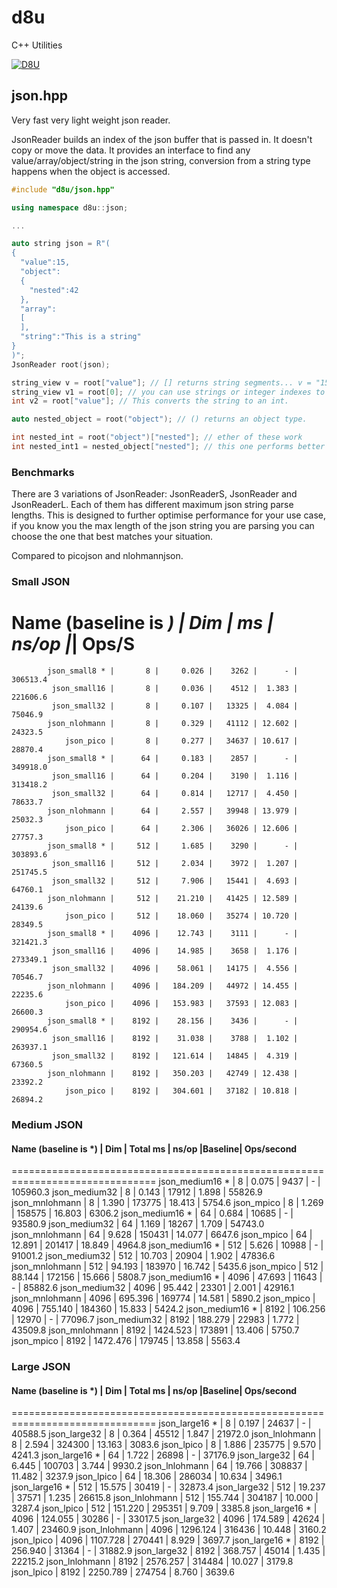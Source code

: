 # d8u
C++ Utilities

[![D8U](http://img.youtube.com/vi/k3paPWOxjRg/0.jpg)](https://www.youtube.com/watch?v=k3paPWOxjRg "D8U")

## json.hpp

Very fast very light weight json reader.

JsonReader builds an index of the json buffer that is passed in. It doesn't copy or move the data.
It provides an interface to find any value/array/object/string in the json string, conversion from a string type happens when the object is accessed.

```c++
#include "d8u/json.hpp"

using namespace d8u::json;

...

auto string json = R"(
{
  "value":15,
  "object":
  {
    "nested":42
  },
  "array":
  [
  ],
  "string":"This is a string"
}
)";
JsonReader root(json);

string_view v = root["value"]; // [] returns string segments... v = "15"
string_view v1 = root[0]; // you can use strings or integer indexes to access values/objects, integers are of course faster.
int v2 = root["value"]; // This converts the string to an int.

auto nested_object = root("object"); // () returns an object type.

int nested_int = root("object")["nested"]; // ether of these work
int nested_int1 = nested_object["nested"]; // this one performs better if you are going to access this root more than once.

```

### Benchmarks

There are 3 variations of JsonReader: JsonReaderS, JsonReader and JsonReaderL. Each of them has different maximum json string parse lengths. This is designed to further optimise performance for your use case, if you know you the max length of the json string you are parsing you can choose the one that best matches your situation.

Compared to picojson and nlohmannjson.

### Small JSON

 Name (baseline is *)   |   Dim   |  ms |  ns/op  |*| Ops/S
===============================================================================
            json_small8 * |       8 |     0.026 |    3262 |      - |   306513.4
             json_small16 |       8 |     0.036 |    4512 |  1.383 |   221606.6
             json_small32 |       8 |     0.107 |   13325 |  4.084 |    75046.9
            json_nlohmann |       8 |     0.329 |   41112 | 12.602 |    24323.5
                json_pico |       8 |     0.277 |   34637 | 10.617 |    28870.4
            json_small8 * |      64 |     0.183 |    2857 |      - |   349918.0
             json_small16 |      64 |     0.204 |    3190 |  1.116 |   313418.2
             json_small32 |      64 |     0.814 |   12717 |  4.450 |    78633.7
            json_nlohmann |      64 |     2.557 |   39948 | 13.979 |    25032.3
                json_pico |      64 |     2.306 |   36026 | 12.606 |    27757.3
            json_small8 * |     512 |     1.685 |    3290 |      - |   303893.6
             json_small16 |     512 |     2.034 |    3972 |  1.207 |   251745.5
             json_small32 |     512 |     7.906 |   15441 |  4.693 |    64760.1
            json_nlohmann |     512 |    21.210 |   41425 | 12.589 |    24139.6
                json_pico |     512 |    18.060 |   35274 | 10.720 |    28349.5
            json_small8 * |    4096 |    12.743 |    3111 |      - |   321421.3
             json_small16 |    4096 |    14.985 |    3658 |  1.176 |   273349.1
             json_small32 |    4096 |    58.061 |   14175 |  4.556 |    70546.7
            json_nlohmann |    4096 |   184.209 |   44972 | 14.455 |    22235.6
                json_pico |    4096 |   153.983 |   37593 | 12.083 |    26600.3
            json_small8 * |    8192 |    28.156 |    3436 |      - |   290954.6
             json_small16 |    8192 |    31.038 |    3788 |  1.102 |   263937.1
             json_small32 |    8192 |   121.614 |   14845 |  4.319 |    67360.5
            json_nlohmann |    8192 |   350.203 |   42749 | 12.438 |    23392.2
                json_pico |    8192 |   304.601 |   37182 | 10.818 |    26894.2



### Medium JSON

#### Name (baseline is *)   |   Dim   |  Total ms |  ns/op  |Baseline| Ops/second
===============================================================================
          json_medium16 * |       8 |     0.075 |    9437 |      - |   105960.3
            json_medium32 |       8 |     0.143 |   17912 |  1.898 |    55826.9
           json_mnlohmann |       8 |     1.390 |  173775 | 18.413 |     5754.6
               json_mpico |       8 |     1.269 |  158575 | 16.803 |     6306.2
          json_medium16 * |      64 |     0.684 |   10685 |      - |    93580.9
            json_medium32 |      64 |     1.169 |   18267 |  1.709 |    54743.0
           json_mnlohmann |      64 |     9.628 |  150431 | 14.077 |     6647.6
               json_mpico |      64 |    12.891 |  201417 | 18.849 |     4964.8
          json_medium16 * |     512 |     5.626 |   10988 |      - |    91001.2
            json_medium32 |     512 |    10.703 |   20904 |  1.902 |    47836.6
           json_mnlohmann |     512 |    94.193 |  183970 | 16.742 |     5435.6
               json_mpico |     512 |    88.144 |  172156 | 15.666 |     5808.7
          json_medium16 * |    4096 |    47.693 |   11643 |      - |    85882.6
            json_medium32 |    4096 |    95.442 |   23301 |  2.001 |    42916.1
           json_mnlohmann |    4096 |   695.396 |  169774 | 14.581 |     5890.2
               json_mpico |    4096 |   755.140 |  184360 | 15.833 |     5424.2
          json_medium16 * |    8192 |   106.256 |   12970 |      - |    77096.7
            json_medium32 |    8192 |   188.279 |   22983 |  1.772 |    43509.8
           json_mnlohmann |    8192 |  1424.523 |  173891 | 13.406 |     5750.7
               json_mpico |    8192 |  1472.476 |  179745 | 13.858 |     5563.4



### Large JSON

#### Name (baseline is *)   |   Dim   |  Total ms |  ns/op  |Baseline| Ops/second
===============================================================================
           json_large16 * |       8 |     0.197 |   24637 |      - |    40588.5
             json_large32 |       8 |     0.364 |   45512 |  1.847 |    21972.0
           json_lnlohmann |       8 |     2.594 |  324300 | 13.163 |     3083.6
               json_lpico |       8 |     1.886 |  235775 |  9.570 |     4241.3
           json_large16 * |      64 |     1.722 |   26898 |      - |    37176.9
             json_large32 |      64 |     6.445 |  100703 |  3.744 |     9930.2
           json_lnlohmann |      64 |    19.766 |  308837 | 11.482 |     3237.9
               json_lpico |      64 |    18.306 |  286034 | 10.634 |     3496.1
           json_large16 * |     512 |    15.575 |   30419 |      - |    32873.4
             json_large32 |     512 |    19.237 |   37571 |  1.235 |    26615.8
           json_lnlohmann |     512 |   155.744 |  304187 | 10.000 |     3287.4
               json_lpico |     512 |   151.220 |  295351 |  9.709 |     3385.8
           json_large16 * |    4096 |   124.055 |   30286 |      - |    33017.5
             json_large32 |    4096 |   174.589 |   42624 |  1.407 |    23460.9
           json_lnlohmann |    4096 |  1296.124 |  316436 | 10.448 |     3160.2
               json_lpico |    4096 |  1107.728 |  270441 |  8.929 |     3697.7
           json_large16 * |    8192 |   256.940 |   31364 |      - |    31882.9
             json_large32 |    8192 |   368.757 |   45014 |  1.435 |    22215.2
           json_lnlohmann |    8192 |  2576.257 |  314484 | 10.027 |     3179.8
               json_lpico |    8192 |  2250.789 |  274754 |  8.760 |     3639.6


